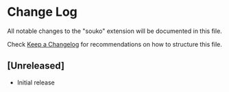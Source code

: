 # Change Log

All notable changes to the "souko" extension will be documented in this file.

Check [Keep a Changelog](http://keepachangelog.com/) for recommendations on how to structure this file.

## [Unreleased]

- Initial release